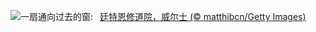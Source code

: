 ![](https://www.bing.com/th?id=OHR.GothicRuins_ZH-CN8317467997_UHD.jpg&w=1000)一扇通向过去的窗:&nbsp;&ensp;[廷特恩修道院，威尔士 (© matthibcn/Getty Images)](https://www.bing.com/th?id=OHR.GothicRuins_ZH-CN8317467997_UHD.jpg)
<br><br/>
